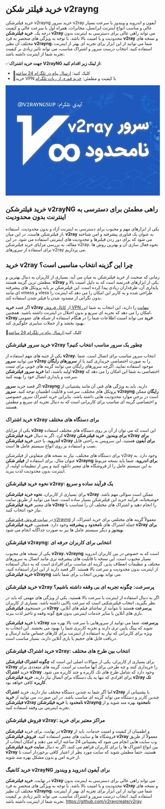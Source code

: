 # خرید فیلتر شکن v2rayng
خرید فیلترشکن v2rayng خرید سرور v2ray آیفون و اندروید و ویندوز با سرعت بسیار عالی و مناسب انواع اینترنت ایرانسل، مخابرات، همراه اول با سرعت عالی و کیفیت درجه یک. **خرید فیلترشکن v2ray** می تواند راهی عالی برای دسترسی به اینترنت بدون محدودیت و با امنیت بالا باشد. با توجه به ویژگی های منحصر به فرد **v2ray** و نسخه های مختلف آن نظیر **v2rayng**، شما می توانید از این ابزار برای تجربه ای بهتر از اینترنت استفاده کنید. انتخاب درست سرور و اشتراک مناسب، می تواند تاثیر زیادی بر کیفیت تجربه شما از اینترنت داشته باشد.

✅**جهت خرید اشتراک V2rayNG از  لینک زیر اقدام کنید:**
- 🔴کلیک کنید: [ارسال پیام در تلگرام 24 ساعته](https://t.me/v2rayngsup)
- 🔴خرید VPN با کیفیت و مطمئن: [خرید فوری از ربات تلگرام](https://t.me/v2rayng_gptbot)

![خرید فیلترشکن v2ray خرید اشتراک V2rayNG خرید وی پی ان ویتوری](https://github.com/v2raysaz/v2rayng/blob/main/%D8%AE%D8%B1%DB%8C%D8%AF%20%D8%A7%DA%A9%D8%A7%D9%86%D8%AA%20v2ray%20%D9%86%D8%A7%D9%85%D8%AD%D8%AF%D9%88%D8%AF%20%D8%AE%D8%B1%DB%8C%D8%AF%20%D8%A7%D8%B4%D8%AA%D8%B1%D8%A7%DA%A9%20%D9%88%DB%8C%D8%AA%D9%88%D8%B1%DB%8C%20%D9%86%D8%A7%D9%85%D8%AD%D8%AF%D9%88%D8%AF%20(1).jpg?raw=true)

## خرید فیلترشکن v2rayNG راهی مطمئن برای دسترسی به اینترنت بدون محدودیت
یکی از ابزارهای مهم و محبوب برای دسترسی به اینترنت آزاد و بدون محدودیت، استفاده از فیلترشکن هاست. در این میان، **v2ray** به عنوان یک فناوری پیشرفته و امن شناخته می شود که برای دور زدن فیلترها و محدودیت های اینترنتی استفاده می شود. در این مقاله، به بررسی مزایای خرید فیلترشکن v2ray، نحوه فعال سازی آن و بهترین روش ها برای استفاده از سرورهای v2ray می پردازیم.

## خرید v2ray چرا این گزینه انتخاب مناسبی است؟

زمانی که صحبت از خرید فیلترشکن به میان می آید، بسیاری از کاربران به دنبال بهترین و مطمئن ترین گزینه هستند. **v2ray** یکی از ابزارهای قدرتمند است که به دلیل امنیت بالا و پایداری آن، طرفداران زیادی پیدا کرده است. این فیلترشکن بر پایه پروتکل های پیشرفته ای مانند vmess و vless طراحی شده و به کاربر این امکان را می دهد که اینترنت را بدون نگرانی از مسدود شدن یا فیلتر شدن استفاده کند.

اگر قصد **خرید v2ray** از  [کانال فروش VPN تنهانت](https://t.me/s/tanhanet) را دارید، این انتخاب به شما این امکان را می دهد که تجربه ای سریع و بدون اختلال در اینترنت داشته باشید. همچنین، **v2ray خرید** می تواند امنیت اطلاعات شما را در هنگام استفاده از شبکه های عمومی بهبود بخشد و از حملات سایبری جلوگیری کند.

🔴کلیک کنید:[ارسال پیام در تلگرام 24 ساعته](https://t.me/v2rayngsup)
### خرید سرور فیلترشکن v2ray چطور یک سرور مناسب انتخاب کنیم؟

یکی از جنبه های مهم استفاده از **v2ray**، انتخاب سرور مناسب برای اتصال است. شما می توانید **سرور v2ray** را به صورت اختصاصی خریداری کنید یا از **سرورهای رایگان** موجود استفاده نمایید. اگرچه سرورهای رایگان می توانند گزینه های خوبی برای تست اولیه باشند، اما **خرید سرور فیلترشکن v2ray** اختصاصی به شما این امکان را می دهد که سرعت و پایداری اتصال خود را بهینه کنید.

اگر قصد خرید **سرور v2rayng** دارید، باید به ویژگی های فنی آن مانند پشتیبانی از پروتکل های مختلف، سرعت و قابلیت اطمینان توجه کنید. **سرور v2rayng رایگان** ممکن است در برخی موارد محدودیت هایی داشته باشد، بنابراین خرید اشتراک سرور خصوصی و اختصاصی گزینه ای مناسب برای کاربرانی است که به دنبال تجربه ای سریع و مطمئن هستند.

### خرید اشتراک v2ray برای دستگاه های مختلف

یکی از مزایای **v2ray** این است که می توان از آن بر روی دستگاه های مختلف استفاده کرد. اگر به دنبال **خرید فیلترشکن v2ray برای ویندوز**، **خرید فیلترشکن v2ray برای اندروید**، یا حتی **خرید فیلترشکن v2ray برای آیفون** هستید، این سرویس به راحتی قابل نصب و استفاده بر روی انواع سیستم عامل ها است. 

برای دستگاه های مختلف، نیاز به نسخه های متفاوتی از فیلترشکن v2ray وجود دارد. به عنوان مثال، برای استفاده از **فیلتر شکن v2rayng برای اندروید**، شما باید نسخه مربوط به این سیستم عامل را از فروشگاه های معتبر دانلود کنید و پس از تنظیمات اولیه، از اینترنت بدون محدودیت لذت ببرید.

### نحوه خرید فیلترشکن v2ray: یک فرآیند ساده و سریع

برای بسیاری از کاربران، **نحوه خرید فیلترشکن v2ray** ممکن است سوالی مهم باشد. خوشبختانه، فرآیند خرید این فیلترشکن بسیار ساده است. شما می توانید از طریق سایت های معتبر **خرید فیلترشکن v2ray** را انجام دهید و اشتراک های مختلف آن را متناسب با نیاز خود انتخاب کنید.

در [سایت فروش فیلترشکن v2rayng](https://t.me/s/tanhanet) معمولاً گزینه های مختلفی برای خرید اشتراک، از جمله اشتراک های **نامحدود** و **پیشرفته** وجود دارد. همچنین، **خرید فیلترشکن v2ray برای ویندوز** و دیگر سیستم عامل ها نیز به صورت جداگانه انجام می شود.

### فیلترشکن v2rayng: انتخابی برای کاربران حرفه ای

یکی از نسخه های محبوب **v2ray**، **v2rayng** است که به خصوص در بین کاربران اندروید بسیار محبوب است. این نسخه با قابلیت های پیشرفته تری مانند اتصال به سرورهای مختلف و تنظیمات انعطاف پذیر، گزینه ای مناسب برای افرادی است که به دنبال استفاده از اینترنت بدون محدودیت و سرعت بالا هستند. اگر قصد دارید از این ابزار استفاده کنید، **خرید فیلترشکن v2rayng** می تواند بهترین انتخاب برای شما باشد.

### خرید فیلترشکن v2ray پرسرعت: چگونه تجربه ای بی وقفه داشته باشیم؟

اگر به دنبال استفاده از اینترنت با سرعت بالا هستید، یکی از ویژگی های مهمی که باید در نظر بگیرید، انتخاب فیلترشکنی است که سرعت بالایی داشته باشد. بسیاری از کاربران در جستجوی **فیلترشکن v2ray پرسرعت** هستند تا بتوانند از تماشای فیلم های آنلاین، بازی های آنلاین یا سایر خدمات اینترنتی بدون هیچ گونه وقفه و تاخیر لذت ببرند.

با **خرید فیلترشکن v2ray پرسرعت**، شما می توانید از سرورهایی با سرعت بالا بهره مند شوید که پینگ پایین تری دارند و تجربه کاربری شما را بهبود می بخشند. این انتخاب به ویژه برای کاربرانی که نیاز به استفاده از اینترنت برای کارهای حساس مانند ارسال و دریافت فایل های حجیم یا بازی آنلاین دارند، بسیار مناسب است.

### خرید اشتراک فیلترشکن v2ray: انتخاب بین طرح های مختلف

برای بسیاری از کاربران، یکی از سوالات اصلی این است که **چگونه اشتراک فیلترشکن v2ray** را خریداری کنند و چه طرحی برای آنها مناسب تر است. گزینه های متعددی برای خرید **اشتراک v2ray** وجود دارد که شامل طرح های تک کاربره و چند کاربره می شود. برای افرادی که تنها به یک دستگاه برای اتصال نیاز دارند، **خرید فیلترشکن v2ray تک کاربره** کافی خواهد بود.

اما اگر شما به چندین دستگاه مختلف نیاز دارید، خرید **اشتراک v2ray** با پشتیبانی از چندین کاربر و دستگاه می تواند گزینه ای مناسب باشد. در این صورت، می توانید از **خرید فیلترشکن v2ray نامحدود** یا **خرید فیلترشکن v2rayng نامحدود** بهره مند شوید و از تجربه اینترنتی بی وقفه استفاده کنید.

### فروش فیلترشکن v2ray: مراکز معتبر برای خرید

در نهایت، برای خرید **فیلترشکن v2ray** و اطمینان از کیفیت و امنیت خدمات، باید از فروشگاه ها و سایت های معتبر استفاده کنید. **فروش فیلترشکن v2ray** معمولاً از طریق وب سایت هایی انجام می شود که پشتیبانی 24 ساعته ارائه می دهند و امکان انتخاب از بین انواع اشتراک ها را برای کاربران فراهم می کنند. اگر به دنبال **سایت خرید فیلترشکن v2ray** هستید، حتماً مطمئن شوید که سایت مورد نظر از اعتبار کافی برخوردار است تا از خرید امن و بدون مشکل بهره مند شوید.

### خرید کانفیگ v2rayNG برای آیفون اندروید و ویندوز

در نهایت، **خرید فیلترشکن v2ray** می تواند راهی عالی برای دسترسی به اینترنت بدون محدودیت و با امنیت بالا باشد. با توجه به ویژگی های منحصر به فرد **v2ray** و نسخه های مختلف آن نظیر **v2rayng**، شما می توانید از این ابزار برای تجربه ای بهتر از اینترنت استفاده کنید. انتخاب درست سرور و اشتراک مناسب، می تواند تاثیر زیادی بر کیفیت تجربه شما از اینترنت داشته باشد.
https://github.com/v2raycreate/v2ray



